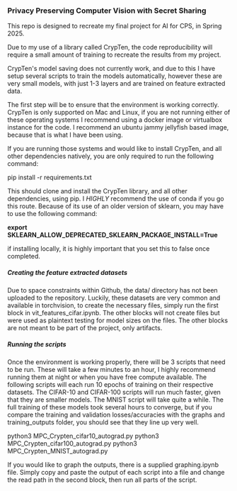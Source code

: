 ### Privacy Preserving Computer Vision with Secret Sharing

This repo is designed to recreate my final project for AI for CPS, in Spring 2025.

Due to my use of a library called CrypTen, the code reproducibility will require a small amount of training to recreate the results from my project. 

CrypTen's model saving does not currently work, and due to this I have setup several scripts to train the models automatically, however these are very small models, with just 1-3 layers and are trained on feature extracted data.

The first step will be to ensure that the environment is working correctly. CrypTen is only supported on Mac and Linux, if you are not running either of these operating systems I recommend using a docker image or virtualbox instance for the code. I recommend an ubuntu jammy jellyfish based image, because that is what I have been using. 

If you are running those systems and would like to install CrypTen, and all other dependencies natively, you are only required to run the following command:

pip install -r requirements.txt

This should clone and install the CrypTen library, and all other dependencies, using pip. I *HIGHLY* recommend the use of conda if you go this route. Because of its use of an older version of sklearn, you may have to use the following command:

**export SKLEARN_ALLOW_DEPRECATED_SKLEARN_PACKAGE_INSTALL=True**

if installing locally, it is highly important that you set this to false once completed.

##### Creating the feature extracted datasets
Due to space constraints within Github, the data/ directory has not been uploaded to the repository. Luckily, these datasets are very common and available in torchvision, to create the necessary files, simply run the first block in vit_features_cifar.ipynb. The other blocks will not create files but were used as plaintext testing for model sizes on the files. The other blocks are not meant to be part of the project, only artifacts.

##### Running the scripts

Once the environment is working properly, there will be 3 scripts that need to be run. These will take a few minutes to an hour, I highly recommend running them at night or when you have free compute available. The following scripts will each run 10 epochs of training on their respective datasets. The CIFAR-10 and CIFAR-100 scripts will run much faster, given that they are smaller models. The MNIST script will take quite a while. The full training of these models took several hours to converge, but if you compare the training and validation losses/accuracies with the graphs and training_outputs folder, you should see that they line up very well.

python3 MPC_Crypten_cifar10_autograd.py
python3 MPC_Crypten_cifar100_autograd.py
python3 MPC_Crypten_MNIST_autograd.py

If you would like to graph the outputs, there is a supplied graphing.ipynb file. Simply copy and paste the output of each script into a file and change the read path in the second block, then run all parts of the script. 
